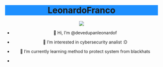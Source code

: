 


<h1 style="background:DodgerBlue;" align="center">Leonardo<strong>Franco</strong></h1>
<div align="center">
<img align="center" src='https://w7.pngwing.com/pngs/630/299/png-transparent-computer-icons-hacker-black-hat-briefings-hacker-man-miscellaneous-blue-text-thumbnail.png'>

- 👋 Hi, I’m @devedupanleonardof
- 👀 I’m interested in cybersecurity analist :D
- 🌱 I’m currently learning method to protect system from blackhats

- </p>
</div

